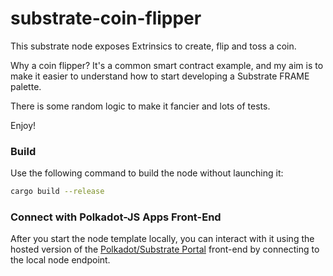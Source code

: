 
# substrate-coin-flipper

This substrate node exposes Extrinsics to create, flip and toss a coin.

Why a coin flipper? It's a common smart contract example, and my aim is to make it easier to understand how to start developing a Substrate FRAME palette.

There is some random logic to make it fancier and lots of tests.

Enjoy!

### Build

Use the following command to build the node without launching it:

```sh
cargo build --release
```

### Connect with Polkadot-JS Apps Front-End

After you start the node template locally, you can interact with it using the hosted version of the [Polkadot/Substrate Portal](https://polkadot.js.org/apps/#/explorer?rpc=ws://localhost:9944) front-end by connecting to the local node endpoint.
